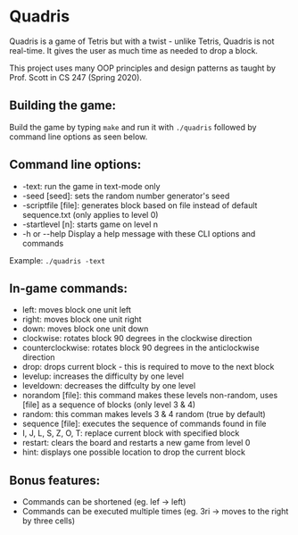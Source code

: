 # Quadris

Quadris is a game of Tetris but with a twist - unlike Tetris, Quadris is not real-time. It gives the user as much time as needed to drop a block.

This project uses many OOP principles and design patterns as taught by Prof. Scott in CS 247 (Spring 2020).

## Building the game:
Build the game by typing `make` and run it with `./quadris` followed by command line options as seen below.

## Command line options:
- -text: run the game in text-mode only
- -seed [seed]: sets the random number generator's seed
- -scriptfile [file]: generates block based on file instead of default sequence.txt (only applies to level 0)
- -startlevel [n]: starts game on level n
- -h  or  --help           Display a help message with these CLI options and commands

Example: `./quadris -text`

## In-game commands:
- left: moves block one unit left
- right: moves block one unit right
- down: moves block one unit down
- clockwise: rotates block 90 degrees in the clockwise direction
- counterclockwise: rotates block 90 degrees in the anticlockwise direction
- drop: drops current block - this is required to move to the next block
- levelup: increases the difficulty by one level
- leveldown: decreases the diffculty by one level
- norandom [file]: this command makes these levels non-random, uses [file] as a sequence of blocks (only level 3 & 4)
- random: this comman makes levels 3 & 4 random (true by default)
- sequence [file]: executes the sequence of commands found in file
- I, J, L, S, Z, O, T: replace current block with specified block 
- restart: clears the board and restarts a new game from level 0
- hint: displays one possible location to drop the current block

## Bonus features:
- Commands can be shortened (eg. lef -> left)
- Commands can be executed multiple times (eg. 3ri -> moves to the right by three cells)
